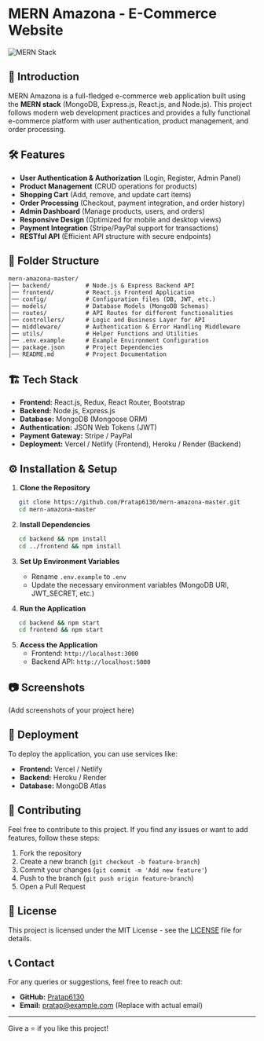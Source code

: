 # MERN Amazona - E-Commerce Website

![MERN Stack](https://img.shields.io/badge/MERN-Stack-blue.svg)

## 🚀 Introduction
MERN Amazona is a full-fledged e-commerce web application built using the **MERN stack** (MongoDB, Express.js, React.js, and Node.js). This project follows modern web development practices and provides a fully functional e-commerce platform with user authentication, product management, and order processing.

## 🛠 Features

- **User Authentication & Authorization** (Login, Register, Admin Panel)
- **Product Management** (CRUD operations for products)
- **Shopping Cart** (Add, remove, and update cart items)
- **Order Processing** (Checkout, payment integration, and order history)
- **Admin Dashboard** (Manage products, users, and orders)
- **Responsive Design** (Optimized for mobile and desktop views)
- **Payment Integration** (Stripe/PayPal support for transactions)
- **RESTful API** (Efficient API structure with secure endpoints)

## 📂 Folder Structure
```
mern-amazona-master/
│── backend/          # Node.js & Express Backend API
│── frontend/         # React.js Frontend Application
│── config/           # Configuration files (DB, JWT, etc.)
│── models/           # Database Models (MongoDB Schemas)
│── routes/           # API Routes for different functionalities
│── controllers/      # Logic and Business Layer for API
│── middleware/       # Authentication & Error Handling Middleware
│── utils/            # Helper Functions and Utilities
│── .env.example      # Example Environment Configuration
│── package.json      # Project Dependencies
│── README.md         # Project Documentation
```

## 🏗️ Tech Stack
- **Frontend:** React.js, Redux, React Router, Bootstrap
- **Backend:** Node.js, Express.js
- **Database:** MongoDB (Mongoose ORM)
- **Authentication:** JSON Web Tokens (JWT)
- **Payment Gateway:** Stripe / PayPal
- **Deployment:** Vercel / Netlify (Frontend), Heroku / Render (Backend)

## ⚙️ Installation & Setup

1. **Clone the Repository**
```sh
   git clone https://github.com/Pratap6130/mern-amazona-master.git
   cd mern-amazona-master
```

2. **Install Dependencies**
```sh
   cd backend && npm install
   cd ../frontend && npm install
```

3. **Set Up Environment Variables**
   - Rename `.env.example` to `.env`
   - Update the necessary environment variables (MongoDB URI, JWT_SECRET, etc.)

4. **Run the Application**
```sh
   cd backend && npm start
   cd frontend && npm start
```

5. **Access the Application**
   - Frontend: `http://localhost:3000`
   - Backend API: `http://localhost:5000`

## 📷 Screenshots
(Add screenshots of your project here)

## 🚀 Deployment
To deploy the application, you can use services like:
- **Frontend:** Vercel / Netlify
- **Backend:** Heroku / Render
- **Database:** MongoDB Atlas

## 📌 Contributing
Feel free to contribute to this project. If you find any issues or want to add features, follow these steps:
1. Fork the repository
2. Create a new branch (`git checkout -b feature-branch`)
3. Commit your changes (`git commit -m 'Add new feature'`)
4. Push to the branch (`git push origin feature-branch`)
5. Open a Pull Request

## 📄 License
This project is licensed under the MIT License - see the [LICENSE](LICENSE) file for details.

## 📞 Contact
For any queries or suggestions, feel free to reach out:
- **GitHub:** [Pratap6130](https://github.com/Pratap6130)
- **Email:** pratap@example.com (Replace with actual email)

---
Give a ⭐ if you like this project!



